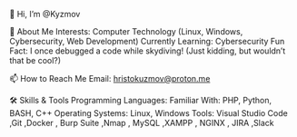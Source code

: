 👋 Hi, I’m @Kyzmov

👀 About Me
Interests: Computer Technology (Linux, Windows, Cybersecurity, Web Development)
Currently Learning: Cybersecurity
Fun Fact: I once debugged a code while skydiving! (Just kidding, but wouldn’t that be cool?)

📫 How to Reach Me
Email: hristokuzmov@proton.me



🛠️ Skills & Tools
Programming Languages:
Familiar With: PHP, Python, BASH, C++
Operating Systems: Linux, Windows
Tools: Visual Studio Code ,Git ,Docker , Burp Suite ,Nmap , MySQL ,XAMPP , NGINX , JIRA ,Slack





